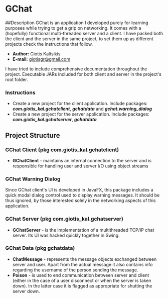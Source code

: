 # GChat

##Description
GChat is an application I developed purely for learning purposes while trying to get a grip on networking. 
It comes with a (hopefully) functional multi-threaded server and a client. I have packed both the client
and the server in the same project, to set them up as different projects check the instructions that follow.

* **Author:** Giotis Kaltsikis
* **E-mail:** giotisgr@gmail.com

I have tried to include comprehensive documentation throughout the project. 
Executable JARs included for both client and server in the project's root folder.

### Instructions
* Create a new project for the client application. Include packages: ***com.giotis_kal.gchatclient***, ***gchatdata*** and ***gchat.warning_dialog***
* Create a new project for the server application. Include packages: ***com.giotis_kal.gchatserver***, ***gchatdata***

## Project Structure
### GChat Client (pkg com.giotis_kal.gchatclient)
* **GChatClient** - maintains an internal connection to the server and is responsible for handling user and server I/O using object streams

### GChat Warning Dialog
Since GChat client's UI is developed in JavaFX, this package includes a quick modal dialog control used to display warning messages. It should be thus
ignored, by those interested solely in the networking aspects of this application.

### GChat Server (pkg com.giotis_kal.gchatserver)
* **GChatServer** - is the implementation of a multithreaded TCP/IP chat server. Its UI was hacked quickly together in Swing.

### GChat Data (pkg gchatdata)
* **ChatMessage** - represents the message objects exchanged between server and user. Apart from the actual message
 it also contains info regarding the username of the person sending the message.
* **Poison** - is used to end communication between server and client (either in the case of a user disconnect or when the server is taken down).
In the latter case it is flagged as appropriate for shutting the server down.